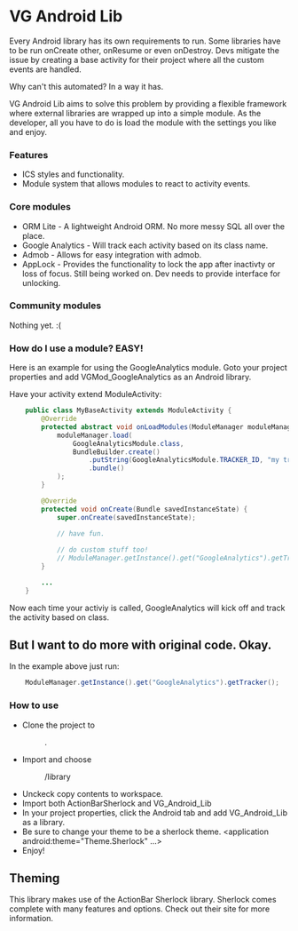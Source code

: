 VG Android Lib
===
Every Android library has its own requirements to run. Some libraries have to be run onCreate other, onResume or even onDestroy. Devs mitigate the issue by creating a base activity for their project where all the custom events are handled.

Why can't this automated? 
In a way it has.

VG Android Lib aims to solve this problem by providing a flexible framework where external libraries are wrapped up into a simple module. As the developer, all you have to do is load the module with the settings you like and enjoy.

### Features
* ICS styles and functionality.
* Module system that allows modules to react to activity events.

### Core modules
* ORM Lite - A lightweight Android ORM. No more messy SQL all over the place.
* Google Analytics - Will track each activity based on its class name.
* Admob - Allows for easy integration with admob.
* AppLock - Provides the functionality to lock the app after inactivty or loss of focus. Still being worked on. Dev needs to provide interface for unlocking.

### Community modules
Nothing yet. :(

### How do I use a module? EASY!
Here is an example for using the GoogleAnalytics module.
Goto your project properties and add VGMod_GoogleAnalytics as an Android library.

Have your activity extend ModuleActivity:
```java
	public class MyBaseActivity extends ModuleActivity {
		@Override
		protected abstract void onLoadModules(ModuleManager moduleManager) {
			moduleManager.load(
				GoogleAnalyticsModule.class,
				BundleBuilder.create()
					.putString(GoogleAnalyticsModule.TRACKER_ID, "my tracker code")
					.bundle()
			);
		}

		@Override
		protected void onCreate(Bundle savedInstanceState) {
			super.onCreate(savedInstanceState);
			
			// have fun.

			// do custom stuff too!
			// ModuleManager.getInstance().get("GoogleAnalytics").getTracker();
		}

		...
	}
```
Now each time your activiy is called, GoogleAnalytics will kick off and track the activity based on class.

## But I want to do more with original code. Okay.
In the example above just run:
```java
	ModuleManager.getInstance().get("GoogleAnalytics").getTracker();
```

### How to use
* Clone the project to <dir>.
* Import and choose <dir>/library
* Unckeck copy contents to workspace.
* Import both ActionBarSherlock and VG_Android_Lib
* In your project properties, click the Android tab and add VG_Android_Lib as a library.
* Be sure to change your theme to be a sherlock theme. <application android:theme="Theme.Sherlock" ...>
* Enjoy!

## Theming
This library makes use of the ActionBar Sherlock library. Sherlock comes complete with many features and options. Check out their site for more information.
